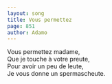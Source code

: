 ```yaml
---
layout: song
title: Vous permettez
page: 851
author: Adamo
---
```


Vous permettez madame,  
Que je touche à votre preute,  
Pour avoir un peu de leute,  
Je vous donne un spermascheute.  
